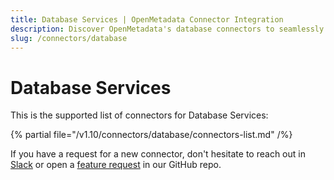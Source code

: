 ```yaml
---
title: Database Services | OpenMetadata Connector Integration
description: Discover OpenMetadata's database connectors to seamlessly integrate MySQL, PostgreSQL, Snowflake, and 50+ data sources for metadata management.
slug: /connectors/database
---
```


# Database Services

This is the supported list of connectors for Database Services:

{% partial file="/v1.10/connectors/database/connectors-list.md" /%}

If you have a request for a new connector, don't hesitate to reach out in [Slack](https://slack.open-metadata.org/) or
open a [feature request](https://github.com/open-metadata/OpenMetadata/issues/new/choose) in our GitHub repo.
